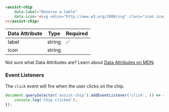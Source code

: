 ```html
<assist-chip
    data-label="Reserve a table"
    data-icon='<svg xmlns="http://www.w3.org/2000/svg" class="icon icon-tabler icon-tabler-calendar-event" width="24" height="24" viewBox="0 0 24 24" stroke-width="2" stroke="currentColor" fill="none" stroke-linecap="round" stroke-linejoin="round"><path stroke="none" d="M0 0h24v24H0z" fill="none"></path><path d="M4 5m0 2a2 2 0 0 1 2 -2h12a2 2 0 0 1 2 2v12a2 2 0 0 1 -2 2h-12a2 2 0 0 1 -2 -2z"></path><path d="M16 3l0 4"></path><path d="M8 3l0 4"></path><path d="M4 11l16 0"></path><path d="M8 15h2v2h-2z"></path></svg>'
></assist-chip>
```

| Data Attribute | Type | Required |
| -------------- | ---- | -------- |
| label | string | ✅ |
| icon | string | |

Not sure what Data Attributes are? Learn about [Data Attributes on MDN](https://developer.mozilla.org/en-US/docs/Web/HTML/Global_attributes/data-*).

### Event Listeners

The `click` event will fire when the user clicks on the chip.

```typescript
document.querySelector('assist-chip').addEventListener('click', () => {
    console.log('Chip clicked');
});
```
